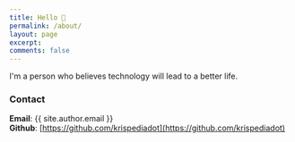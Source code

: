 ```yaml
---
title: Hello 👋
permalink: /about/
layout: page
excerpt: 
comments: false
---
```


I'm a person who believes technology will lead to a better life. 

### Contact

**Email**: {{ site.author.email }}<br>
**Github**: [https://github.com/krispediadot](https://github.com/krispediadot)
